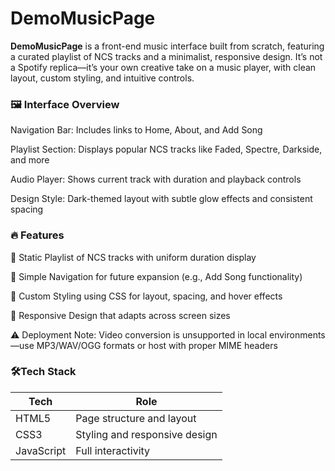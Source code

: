 # DemoMusicPage
**DemoMusicPage** is a front-end music interface built from scratch, featuring a curated playlist of NCS tracks and a minimalist, responsive design. It’s not a Spotify replica—it’s your own creative take on a music player, with clean layout, custom styling, and intuitive controls.

### 🖼️ Interface Overview
Navigation Bar: Includes links to Home, About, and Add Song

Playlist Section: Displays popular NCS tracks like Faded, Spectre, Darkside, and more

Audio Player: Shows current track with duration and playback controls

Design Style: Dark-themed layout with subtle glow effects and consistent spacing

### 🔥 Features
🎵 Static Playlist of NCS tracks with uniform duration display

🧭 Simple Navigation for future expansion (e.g., Add Song functionality)

🎨 Custom Styling using CSS for layout, spacing, and hover effects

📱 Responsive Design that adapts across screen sizes

⚠️ Deployment Note: Video conversion is unsupported in local environments—use MP3/WAV/OGG formats or host with proper MIME headers

### 🛠️Tech Stack
| Tech       | Role                                   |
|------------|----------------------------------------|
| HTML5      |          Page structure and layout     |
| CSS3       |         Styling and responsive design  |
| JavaScript |           Full interactivity           |
